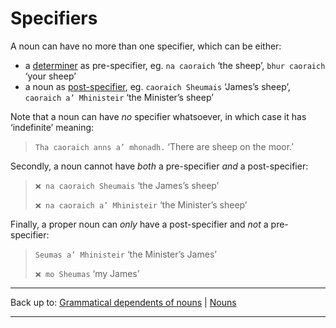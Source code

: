 # Specifiers

A noun can have no more than one specifier, which can be either:

- a [determiner](determiners.md) as pre-specifier, eg. `na caoraich` ‘the sheep’, `bhur caoraich` ‘your sheep’
- a noun as [post-specifier](post-specifiers.md), eg. `caoraich Sheumais` ‘James’s sheep’, `caoraich a’ Mhinisteir` ‘the Minister’s sheep’

Note that a noun can have *no* specifier whatsoever, in which case it has ‘indefinite’ meaning:

> `Tha caoraich anns a’ mhonadh.` ‘There are sheep on the moor.’

Secondly, a noun cannot have *both* a pre-specifier *and* a post-specifier:

> `❌ na caoraich Sheumais` ‘the James’s sheep’
>
>`❌ na caoraich a’ Mhinisteir` ‘the Minister’s sheep’

Finally, a proper noun can *only* have a post-specifier and *not* a pre-specifier:

> `Seumas a’ Mhinisteir` ‘the Minister’s James’
>
>`❌ mo Sheumas` ‘my James’

----

Back up to: [Grammatical dependents of nouns](../index.md) \| [Nouns](../../index.md)

----
